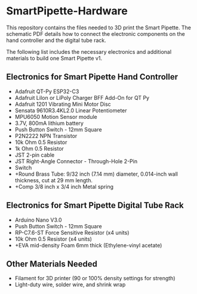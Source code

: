# SmartPipette-Hardware
This repository contains the files needed to 3D print the Smart Pipette. The schematic PDF details how to connect the electronic components on the hand controller and the digital tube rack.

The following list includes the necessary electronics and additional materials to build one Smart Pipette v1. 

## Electronics for Smart Pipette Hand Controller
- Adafruit QT-Py ESP32-C3
- Adafruit LiIon or LiPoly Charger BFF Add-On for QT Py
- Adafruit 1201 Vibrating Mini Motor Disc
- Sensata 9610R3.4KL2.0 Linear Potentiometer
- MPU6050 Motion Sensor module
- 3.7V, 800mA lithium battery
- Push Button Switch - 12mm Square
- P2N2222 NPN Transistor
- 10k Ohm 0.5 Resistor
- 1k Ohm 0.5 Resistor
- JST 2-pin cable
- JST Right-Angle Connector - Through-Hole 2-Pin
- Switch
- +Round Brass Tube: 9/32 inch (7.14 mm) diameter, 0.014-inch wall thickness, cut at 29 mm length.
- +Comp 3/8 inch x 3/4 inch Metal spring

## Electronics for Smart Pipette Digital Tube Rack
- Arduino Nano V3.0
- Push Button Switch - 12mm Square
- RP-C7.6-ST Force Sensitive Resistor (x4 units)
- 10k Ohm 0.5 Resistor (x4 units)
- +EVA mid-density Foam 6mm thick (Ethylene-vinyl acetate)

## Other Materials Needed
- Filament for 3D printer (90 or 100% density settings for strength)
- Light-duty wire, solder wire, and shrink wrap
